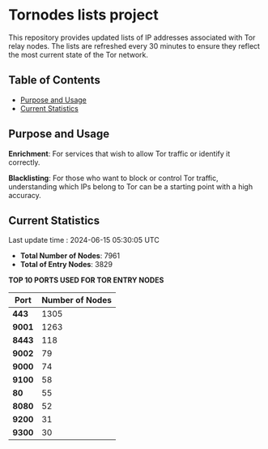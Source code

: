 # Tornodes lists project

This repository provides updated lists of IP addresses associated with Tor relay nodes. The lists are refreshed every 30 minutes to ensure they reflect the most current state of the Tor network.

## Table of Contents

- [Purpose and Usage](#purpose-and-usage)
- [Current Statistics](#current-statistics)


## Purpose and Usage

**Enrichment**: For services that wish to allow Tor traffic or identify it correctly.

**Blacklisting**: For those who want to block or control Tor traffic, understanding which IPs belong to Tor can be a starting point with a high accuracy.

## Current Statistics

Last update time : 2024-06-15 05:30:05 UTC

- **Total Number of Nodes**: 7961
- **Total of Entry Nodes**: 3829

**TOP 10 PORTS USED FOR TOR ENTRY NODES**

| **Port** | **Number of Nodes** |
|------|-----------------|
| **443**   | 1305  |
| **9001**   | 1263  |
| **8443**   | 118  |
| **9002**   | 79  |
| **9000**   | 74  |
| **9100**   | 58  |
| **80**   | 55  |
| **8080**   | 52  |
| **9200**   | 31  |
| **9300**   | 30  |

